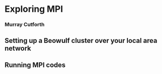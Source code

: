 # Exploring MPI
### Murray Cutforth

## Setting up a Beowulf cluster over your local area network


## Running MPI codes
